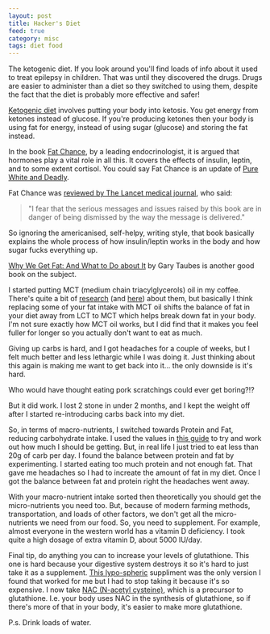 ```yaml
---
layout: post
title: Hacker's Diet
feed: true
category: misc
tags: diet food
---
```


The ketogenic diet. If you look around you'll find loads of info about it used
to treat epilepsy in children. That was until they discovered the drugs. Drugs
are easier to administer than a diet so they switched to using them, despite the
fact that the diet is probably more effective and safer!

<a href="http://som.unm.edu/coc/docs/Ketodiet_eng_10Dec09.pdf">Ketogenic diet</a>
involves putting your body into ketosis. You get energy from ketones instead of
glucose. If you're producing ketones then your body is using fat for energy,
instead of using sugar (glucose) and storing the fat instead.

In the book <a href="http://www.amazon.co.uk/Fat-Chance-bitter-truth-about/dp/0007514123
">Fat Chance</a>, by a leading endocrinologist, it is argued that hormones play a
vital role in all this. It covers the effects of insulin, leptin, and to some extent cortisol.
You could say Fat Chance is an update of
<a href="http://www.amazon.co.uk/Pure-White-And-Deadly-killing/dp/0241965284">Pure White and Deadly</a>.

Fat Chance was
<a href="http://www.thelancet.com/journals/landia/article/PIIS2213-8587%2813%2970024-X/fulltext">
reviewed by The Lancet medical journal</a>, who said:

<blockquote>"I fear that the serious messages and issues raised by this book are
in danger of being dismissed by the way the message is delivered."</blockquote>

So ignoring the americanised, self-helpy, writing style, that book basically
explains the whole process of how insulin/leptin works in the body and how
sugar fucks everything up.

<a href="http://www.amazon.co.uk/Why-We-Get-Fat-about/dp/0307949435">
Why We Get Fat: And What to Do about It</a> by Gary Taubes is another good
book on the subject.

I started putting MCT (medium chain triacylglycerols) oil in my coffee. There's
quite a bit of <a href="http://www.ncbi.nlm.nih.gov/pubmed/11694608">research</a>
(and <a href="http://jn.nutrition.org/content/132/3/329.full">here</a>) about them,
but basically I think replacing some of your fat intake with MCT oil shifts the balance
of fat in your diet away from LCT to MCT which helps break down fat in your body.
I'm not sure exactly how MCT oil works, but I did find that it makes you feel
fuller for longer so you actually don't want to eat as much.

Giving up carbs is hard, and I got headaches for a couple of weeks, but I felt much
better and less lethargic while I was doing it. Just thinking about this again is making
me want to get back into it... the only downside is it's hard.

Who would have thought eating pork scratchings could ever get boring?!?

But it did work. I lost 2 stone in under 2 months, and I kept the weight off
after I started re-introducing carbs back into my diet.

So, in terms of macro-nutrients, I switched towards Protein and Fat, reducing
carbohydrate intake. I used the values in <a href="http://aaron.emascc.com/diet/ebooks/Lyle_McDonald_-_The_Ketogenic_Diet.pdf">this guide</a> to try and work out how much I should be getting. But, in real life I just tried to eat less than 20g of carb per day. I found
the balance between protein and fat by experimenting. I started eating too much
protein and not enough fat. That gave me headaches so I had to increate the amount
of fat in my diet. Once I got the balance between fat and protein right the headaches went away.

With your macro-nutrient intake sorted then theoretically you should get the
micro-nutrients you need too. But, because of modern farming methods,
transportation, and loads of other factors, we don't get all the micro-nutrients
we need from our food. So, you need to supplement. For example, almost everyone
in the western world has a vitamin D deficiency.
I took quite a high dosage of extra vitamin D, about 5000 IU/day.

Final tip, do anything you can to increase your levels of glutathione. This one
is hard because your digestive system destroys it so it's hard to just take it as a supplement.
<a href="http://www.abundanceandhealth.co.uk/products/101-altrient-lypo-spheric-gsh-glutathione-livon-labs.aspx">This lypo-spheric</a> suppliment was the only version I found that worked for me but I had to stop taking it because it's so expensive. I now take <a href="http://www.webmd.com/vitamins-supplements/ingredientmono-1018-N-ACETYL%20CYSTEINE.aspx?activeIngredientId=1018&activeIngredientName=N-ACETYL%20CYSTEINE">NAC (N-acetyl cysteine)</a>, which is a precursor to glutathione. I.e. your body uses NAC in the synthesis of glutathione, so if there's more of that in your body, it's easier to make more glutathione.

P.s. Drink loads of water.
